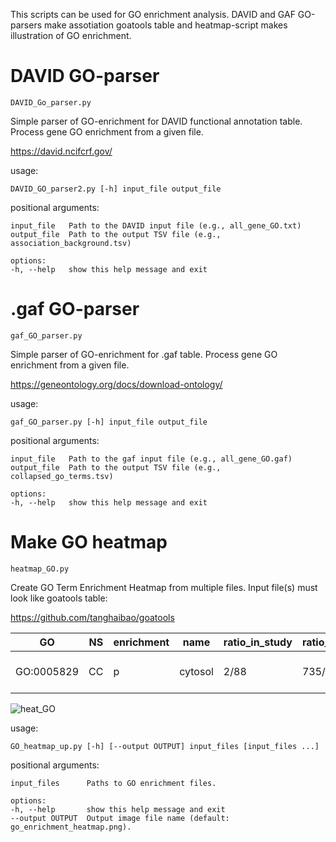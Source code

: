 This scripts can be used for GO enrichment analysis. DAVID and GAF GO-parsers make assotiation goatools table and heatmap-script makes illustration of GO enrichment. 
# DAVID GO-parser
``DAVID_Go_parser.py``

Simple parser of GO-enrichment for DAVID functional annotation table. Process gene GO enrichment from a given file.

https://david.ncifcrf.gov/

usage: 

    DAVID_GO_parser2.py [-h] input_file output_file

positional arguments:
  
    input_file   Path to the DAVID input file (e.g., all_gene_GO.txt)
    output_file  Path to the output TSV file (e.g., association_background.tsv)

    options:
    -h, --help   show this help message and exit

# .gaf GO-parser
``gaf_GO_parser.py``

Simple parser of GO-enrichment for .gaf table. Process gene GO enrichment from a given file.

https://geneontology.org/docs/download-ontology/

usage:

    gaf_GO_parser.py [-h] input_file output_file

positional arguments:

    input_file   Path to the gaf input file (e.g., all_gene_GO.gaf)
    output_file  Path to the output TSV file (e.g., collapsed_go_terms.tsv)

    options:
    -h, --help   show this help message and exit

# Make GO heatmap

``heatmap_GO.py``

Create GO Term Enrichment Heatmap from multiple files. Input file(s) must look like goatools table:

https://github.com/tanghaibao/goatools

| GO | NS | enrichment | name | ratio_in_study | ratio_in_pop | p_uncorrected | depth | study_count | p_bonferroni | p_sidak | p_holm | p_fdr_bh | study_items |
| -- | -- | ---------- |------|----------------|--------------|---------------|-------|-------------|--------------|---------|--------|----------|-------------|
| GO:0005829 | CC | p | cytosol | 2/88 | 735/4013 | 0.001 | 1 | 2 | 0.001 | 0.001 | 0.001 | 0.001 | Gene1, Gene2, Gene3 |

![heat_GO](https://github.com/user-attachments/assets/ceb0f9b4-4745-467c-af68-f53dffb9177e)

usage: 

    GO_heatmap_up.py [-h] [--output OUTPUT] input_files [input_files ...]

positional arguments:
    
    input_files      Paths to GO enrichment files.

    options:
    -h, --help       show this help message and exit
    --output OUTPUT  Output image file name (default: go_enrichment_heatmap.png).
